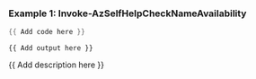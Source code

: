 ### Example 1: Invoke-AzSelfHelpCheckNameAvailability
```powershell
{{ Add code here }}
```

```output
{{ Add output here }}
```

{{ Add description here }}

